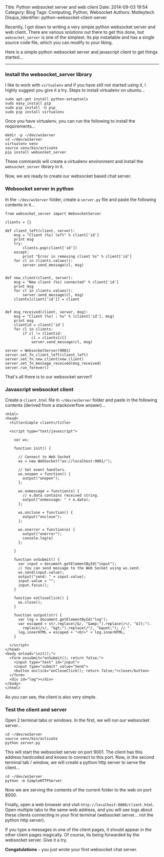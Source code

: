 Title: Python websocket server and web client
Date: 2014-09-03 19:54
Category: Blog
Tags: Computing, Python, Websocket
Authors: Motleytech
Disqus_Identifier: python-websocket-client-server

Recently, I got down to writing a very simple python websocket server and web client. There are various solutions out there to get this done, but `websocket_server` is one of the simplest. Its pip installable and has a single source code file, which you can modify to your liking.

Here is a simple python websocket server and javascript client to get things started...

---

### Install the websocket_server library

I like to work with `virtualenv` and if you have still not started using it, I highly suggest you give it a try. Steps to install virtualenv on ubuntu...

```
sudo apt-get install python-setuptools
sudo easy_install pip
sudo pip install -U pip
sudo pip install virtualenv
```

Once you have virtualenv, you can run the following to install the requirements...

```
mkdir -p ~/dev/wsServer
cd ~/dev/wsServer
virtualenv venv
source venv/bin/activate
pip install websocket_server
```

These commands will create a virtualenv environment and install the `websocket_server` library in it.

Now, we are ready to create our websocket based chat server.


### Websocket server in python

In the `~/dev/wsServer` folder, create a `server.py` file and paste the following contents in it...

```
from websocket_server import WebsocketServer

clients = {}

def client_left(client, server):
    msg = "Client (%s) left" % client['id']
    print msg
    try:
        clients.pop(client['id'])
    except:
        print "Error in removing client %s" % client['id']
    for cl in clients.values():
        server.send_message(cl, msg)


def new_client(client, server):
    msg = "New client (%s) connected" % client['id']
    print msg
    for cl in clients.values():
        server.send_message(cl, msg)
    clients[client['id']] = client


def msg_received(client, server, msg):
    msg = "Client (%s) : %s" % (client['id'], msg)
    print msg
    clientid = client['id']
    for cl in clients:
        if cl != clientid:
            cl = clients[cl]
            server.send_message(cl, msg)

server = WebsocketServer(9001)
server.set_fn_client_left(client_left)
server.set_fn_new_client(new_client)
server.set_fn_message_received(msg_received)
server.run_forever()

```

That's all there is to our websocket server!!

### Javascript websocket client

Create a `client.html` file in `~/dev/wsServer` folder and paste in the following contents (derived from a stackoverflow answer)...

```
<html>
<head>
  <title>Simple client</title>

  <script type="text/javascript">

    var ws;

    function init() {

      // Connect to Web Socket
      ws = new WebSocket("ws://localhost:9001/");

      // Set event handlers.
      ws.onopen = function() {
        output("onopen");
      };

      ws.onmessage = function(e) {
        // e.data contains received string.
        output("onmessage: " + e.data);
      };

      ws.onclose = function() {
        output("onclose");
      };

      ws.onerror = function(e) {
        output("onerror");
        console.log(e)
      };

    }

    function onSubmit() {
      var input = document.getElementById("input");
      // You can send message to the Web Socket using ws.send.
      ws.send(input.value);
      output("send: " + input.value);
      input.value = "";
      input.focus();
    }

    function onCloseClick() {
      ws.close();
    }

    function output(str) {
      var log = document.getElementById("log");
      var escaped = str.replace(/&/, "&amp;").replace(/</, "&lt;").
        replace(/>/, "&gt;").replace(/"/, "&quot;"); // "
      log.innerHTML = escaped + "<br>" + log.innerHTML;
    }

  </script>
</head>
<body onload="init();">
  <form onsubmit="onSubmit(); return false;">
    <input type="text" id="input">
    <input type="submit" value="Send">
    <button onclick="onCloseClick(); return false;">close</button>
  </form>
  <div id="log"></div>
</body>
</html>

```

As you can see, the client is also very simple.


### Test the client and server

Open 2 terminal tabs or windows. In the first, we will run our websocket server...

```
cd ~/dev/wsServer
source venv/bin/activate
python server.py
```

This will start the websocket server on port 9001. The client has this address hardcoded and knows to connect to this port. Now, in the second terminal tab / window, we will create a python http server to serve the client...

```
cd ~/dev/wsServer
python -m SimpleHTTPServer
```

Now we are serving the contents of the current folder to the web on port 8000.

Finally, open a web browser and visit `http://localhost:8000/client.html`. Open multiple tabs to the same web address, and you will see logs about these clients connecting in your first terminal (websocket server... not the python http server).

If you type a messages in one of the client pages, it should appear in the other client pages magically. Of course, its being forwarded by the websocket server. Give it a try.

**Congatulations** - you just wrote your first websocket chat server.
